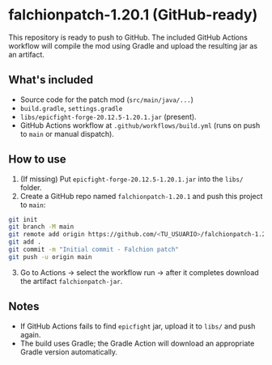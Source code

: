 # falchionpatch-1.20.1 (GitHub-ready)

This repository is ready to push to GitHub. The included GitHub Actions workflow will compile the mod using Gradle and upload the resulting jar as an artifact.

## What's included
- Source code for the patch mod (`src/main/java/...`)
- `build.gradle`, `settings.gradle`
- `libs/epicfight-forge-20.12.5-1.20.1.jar` (present).
- GitHub Actions workflow at `.github/workflows/build.yml` (runs on push to `main` or manual dispatch).

## How to use
1. (If missing) Put `epicfight-forge-20.12.5-1.20.1.jar` into the `libs/` folder.
2. Create a GitHub repo named `falchionpatch-1.20.1` and push this project to `main`:
```bash
git init
git branch -M main
git remote add origin https://github.com/<TU_USUARIO>/falchionpatch-1.20.1.git
git add .
git commit -m "Initial commit - Falchion patch"
git push -u origin main
```
3. Go to Actions → select the workflow run → after it completes download the artifact `falchionpatch-jar`.

## Notes
- If GitHub Actions fails to find `epicfight` jar, upload it to `libs/` and push again.
- The build uses Gradle; the Gradle Action will download an appropriate Gradle version automatically.
